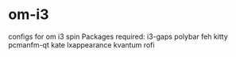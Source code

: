 # om-i3
configs for om i3 spin
Packages required:
i3-gaps
polybar
feh
kitty
pcmanfm-qt
kate
lxappearance
kvantum
rofi

